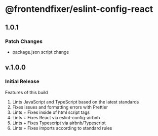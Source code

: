 # @frontendfixer/eslint-config-react

## 1.0.1

### Patch Changes

- package.json script change

## v.1.0.0

### Initial Release

Features of this build

1. Lints JavaScript and TypeScript based on the latest standards
2. Fixes issues and formatting errors with Prettier
3. Lints + Fixes inside of html script tags
4. Lints + Fixes React via eslint-config-airbnb
5. Lints + Fixes Typescript via airbnb/Typescript
6. Lints + Fixes imports according to standard rules
